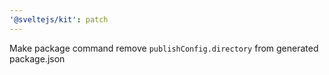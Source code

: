 ```yaml
---
'@sveltejs/kit': patch
---
```


Make package command remove `publishConfig.directory` from generated package.json
